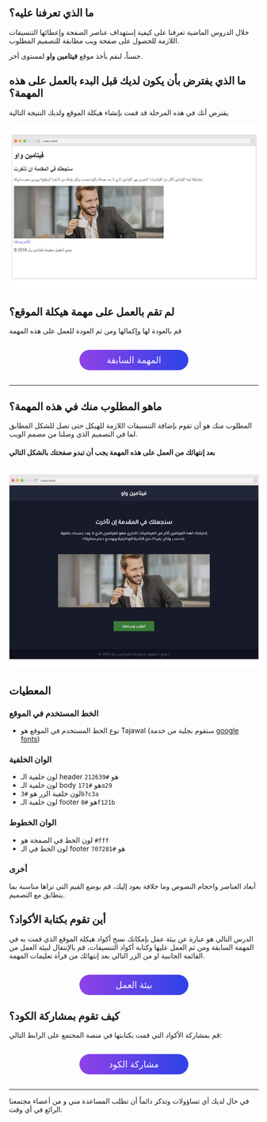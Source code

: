 ## ما الذي تعرفنا عليه؟
خلال الدروس الماضية تعرفنا على كيفية إستهداف عناصر الصفحة وإعطائها التنسيقات اللازمة للحصول على صفحة ويب مطابقة للتصميم المطلوب.

حسناً، لنقم بأخذ موقع **فيتامين واو** لمستوى أخر.


## ما الذي يفترض بأن يكون لديك قبل البدء بالعمل على هذه المهمة؟

يفترض أنك في هذه المرحلة قد قمت بإنشاء هيكلة الموقع ولديك النتيجة التالية

![نتيجة المهمة السابقة](assets/1.jpg)

## لم تقم بالعمل على مهمة هيكلة الموقع؟

قم بالعودة لها وإكمالها ومن ثم العودة للعمل على هذه المهمة

<a href="https://coretabs.net/classroom/frontend/html-css-basics/العمل-على-هيكلة-المشروع/التدرب-على-تقسيم-وهيكلة-الصفحات" style="display: block; width: 200px; background-color: #5355e8; background-image:linear-gradient(to left, #2d43e7, #9042e8); color:#fff; padding: 10px; margin: 30px auto; border-radius:100px; text-decoration: none; font-size: 18px; text-align: center;" target="_blank">المهمة السابقة</a>

---

## ماهو المطلوب منك في هذه المهمة؟

المطلوب منك هو أن تقوم بإضافة التنسيقات اللازمة للهيكل حتى تصل للشكل المطابق لما في التصميم الذي وصلنا من مصمم الويب.


#### بعد إنتهائك من العمل على هذه المهمة يجب أن تبدو صفحتك بالشكل التالي

![النتيجة المطلوبة](assets/3.jpg)

## المعطيات

### الخط المستخدم في الموقع
- نوع الخط المستخدم في الموقع هو Tajawal (ستقوم بجلبة من خدمة [google fonts](https://fonts.google.com))

### الوان الخلفية
- لون خلفية الـ header هو `#212639`
- لون خلفية الـ body هو `#171a29`
- لون خلفية الزر هو `#3b7c3a`
- لون خلفية الـ footer هو `#0f121b`

### الوان الخطوط
- لون الخط في الصفحة هو `#fff`
- لون الخط في الـ footer هو `#707281`

### أخرى
 أبعاد العناصر واحجام النصوص وما خلافة يعود إليك، قم بوضع القيم التي تراها مناسبة بما يتطابق مع التصميم.


## أين تقوم بكتابة الأكواد؟

الدرس التالي هو عبارة عن بيئة عمل بإمكانك نسخ أكواد هيكلة الموقع الذي قمت به في المهمة السابقة ومن ثم العمل عليها وكتابة أكواد التنسيقات، قم بالإنتقال لبيئة العمل من القائمة الجانبية او من الزر التالي بعد إنتهائك من قرأة تعليمات المهمة.

<a href="#" style="display: block; width: 200px; background-color: #5355e8; background-image:linear-gradient(to left, #2d43e7, #9042e8); color:#fff; padding: 10px; margin: 30px auto; border-radius:100px; text-decoration: none; font-size: 18px; text-align: center;" target="_blank">بيئة العمل</a>

## كيف تقوم بمشاركة الكود؟

قم بمشاركة الأكواد التي قمت بكتابتها في منصة المجتمع على الرابط التالي:

<a href="https://forums.coretabs.net/t/مشاركة-حلول-مهمة-تنسيق-تطبيق-فيتامين-واو/1374" style="display: block; width: 200px; background-color: #5355e8; background-image:linear-gradient(to left, #2d43e7, #9042e8); color:#fff; padding: 10px; margin: 30px auto; border-radius:100px; text-decoration: none; font-size: 18px; text-align: center;" target="_blank">مشاركة الكود</a>

---

في حال لديك أي تساؤولات وتذكر دائماً أن تطلب المساعدة مني و من أعضاء مجتمعنا الرائع في أي وقت.
